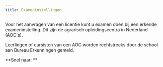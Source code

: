 ```yaml
---
title: Exameninstellingen
---
```

Voor het aanvragen van een licentie kunt u examen doen bij een erkende exameninstelling. Dit zijn de agrarisch opleidingscentra in Nederland (AOC's).

Leerlingen of cursisten van een AOC worden rechtstreeks door de school aan Bureau Erkenningen gemeld.

**Snel naar: **

<link-container>
<link-button link='{"name": "licentie aanvragen","url": "/licenties/licentie-aanvragen"}'></link-button>
<link-button link='{"name": "Welke exameninstellingen zijn er","url": "/wat-wij-doen/exameninstellingen/welke-exameninstellingen-zijn-er"}'></link-button>
</link-container>
